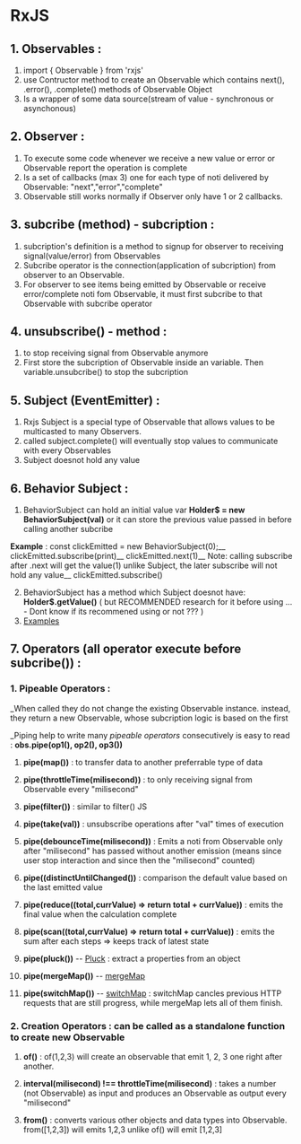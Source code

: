# RxJS

## 1. Observables :

1. import { Observable } from 'rxjs'
2. use Contructor method to create an Observable which contains next(), .error(), .complete() methods of Observable Object
3. Is a wrapper of some data source(stream of value - synchronous or asynchonous)

## 2. Observer :

1. To execute some code whenever we receive a new value or error or Observable report the operation is complete
2. Is a set of callbacks (max 3) one for each type of noti delivered by Observable: "next","error","complete"
3. Observable still works normally if Observer only have 1 or 2 callbacks.

## 3. subcribe (method) - subcription :

1. subcription's definition is a method to signup for observer to receiving signal(value/error) from Observables
1. Subcribe operator is the connection(application of subcription) from observer to an Observable.
2. For observer to see items being emitted by Observable or receive error/complete noti fom Observable, it must first subcribe to that Observable with subcribe operator

## 4. unsubscribe() - method : 

1. to stop receiving signal from Observable anymore
2. First store the subcription of Observable inside an variable. Then variable.unsubcribe() to stop the subcription

## 5. Subject (EventEmitter) :

1. Rxjs Subject is a special type of Observable that allows values to be multicasted to many Observers.
2. called subject.complete() will eventually stop values to communicate with every Observables
3. Subject doesnot hold any value

## 6. Behavior Subject : 
1. BehaviorSubject can hold an initial value var **Holder$ = new BehaviorSubject(val)** or it can store the previous value passed in before calling another subcribe

**Example** : 
const clickEmitted = new BehaviorSubject(0);__
clickEmitted.subscribe(print)__
clickEmitted.next(1)__
Note: calling subscribe after .next will get the value(1) unlike Subject, the later subscribe will not hold any value__
clickEmitted.subscribe()

2. BehaviorSubject has a method which Subject doesnot have: **Holder$.getValue()** ( but RECOMMENDED research for it before using ... - Dont know if its recommened using or not ??? )
3. [Examples](https://www.learnrxjs.io/learn-rxjs/subjects/behaviorsubject)

## 7. Operators (all operator execute before subcribe()) :
### **1. Pipeable Operators** : 
_When called they do not change the existing Observable instance. instead, they return a new Observable, whose subcription logic is based on the first 

_Piping help to write many *pipeable operators* consecutively is easy to read : **obs.pipe(op1(), op2(), op3())**

1. **pipe(map())** : to transfer data to another preferrable type of data

2. **pipe(throttleTime(milisecond))** : to only receiving signal from Observable every "milisecond"

3. **pipe(filter())** : similar to filter() JS

4. **pipe(take(val))** : unsubscribe operations after "val" times of execution

5. **pipe(debounceTime(milisecond))** : Emits a noti from Observable only after "milisecond" has passed without another emission (means since user stop interaction and since then the "milisecond" counted)

6. **pipe((distinctUntilChanged())** : comparison the default value based on the last emitted value

7. **pipe(reduce((total,currValue) => return total + currValue))** : emits the final value when the calculation complete

8. **pipe(scan((total,currValue) => return total + currValue))** : emits the sum after each steps => keeps track of latest state

9. **pipe(pluck())** -- [Pluck](https://www.learnrxjs.io/learn-rxjs/operators/transformation/pluck) : extract a properties from an object

10. **pipe(mergeMap())** -- [mergeMap](https://www.learnrxjs.io/learn-rxjs/operators/transformation/mergemap)

11. **pipe(switchMap())** -- [switchMap](https://www.learnrxjs.io/learn-rxjs/operators/transformation/switchmap) : switchMap cancles previous HTTP requests that are still progress, while mergeMap lets all of them finish.

### **2. Creation Operators** : can be called as a standalone function to create new Observable 
1. **of()** : 
of(1,2,3) will create an observable that emit 1, 2, 3 one right after another.

2. **interval(milisecond) !== throttleTime(milisecond)** : 
takes a number (not Observable) as input and produces an Observable as output every "milisecond"

3. **from()** : 
converts various other objects and data types into Observable. from([1,2,3]) will emits 1,2,3 unlike of() will emit [1,2,3]
